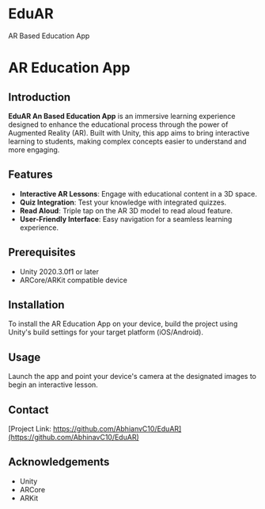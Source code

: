 # EduAR
AR Based Education App
# AR Education App

## Introduction
**EduAR An Based Education App** is an immersive learning experience designed to enhance the educational process through the power of Augmented Reality (AR). Built with Unity, this app aims to bring interactive learning to students, making complex concepts easier to understand and more engaging.

## Features
- **Interactive AR Lessons**: Engage with educational content in a 3D space.
- **Quiz Integration**: Test your knowledge with integrated quizzes.
- **Read Aloud**: Triple tap on the AR 3D model to read aloud feature.
- **User-Friendly Interface**: Easy navigation for a seamless learning experience.

## Prerequisites
- Unity 2020.3.0f1 or later
- ARCore/ARKit compatible device

## Installation
To install the AR Education App on your device, build the project using Unity's build settings for your target platform (iOS/Android).

## Usage
Launch the app and point your device's camera at the designated images to begin an interactive lesson.

## Contact
[Project Link: https://github.com/AbhianvC10/EduAR](https://github.com/AbhinavC10/EduAR)

## Acknowledgements
- Unity
- ARCore
- ARKit
